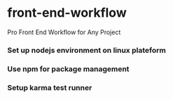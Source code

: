 # front-end-workflow
Pro Front End Workflow for Any Project

### Set up nodejs environment on linux plateform


### Use npm for package management


### Setup karma test runner




